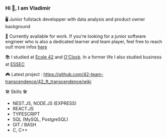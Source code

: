 ### Hi 👋, I am Vladimir
🖥️ Junior fullstack developper with data analysis and product owner background

💼 Currently available for work. If you're looking for a junior software engineer who is also a dedicated learner and team player, feel free to reach out! more infos [here](https://www.linkedin.com/in/vladimir-nafissi-45434a63/)

📚 I studied at [Ecole 42](https://42.fr/) and [O'Clock](https://oclock.io/formations/developpeur-web-fullstack-javascript). In a former life I also studied business at [ESSEC](https://www.essec.edu/fr/programme/grande-ecole/grande-ecole-concours/)

🎮 Latest project : https://github.com/42-team-transcendence/42_ft_transcendence/wiki

🛠 Skills 🛠
- NEST.JS, NODE.JS (EXPRESS)
- REACT.JS
- TYPESCRIPT
- SQL (MySQL, PostgreSQL)
- GIT / BASH
- C, C++
